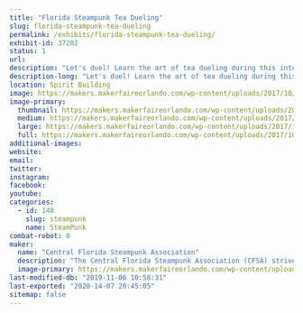```yaml
---
title: "Florida Steampunk Tea Dueling"
slug: florida-steampunk-tea-dueling
permalink: /exhibits/florida-steampunk-tea-dueling/
exhibit-id: 37202
status: 1
url: 
description: "Let's duel! Learn the art of tea dueling during this interactive competition of skill and unwavering nerve. "
description-long: "Let's duel! Learn the art of tea dueling during this interactive competition of skill and unwavering nerve. Hosted by the Central Florida Steampunk Association, after a short presentation of the rules, duelists will take their seats to compete. Spaces are limited. Volunteer duelists will have the opportunity to register at the beginning of the duel. Must be 18 years or older. May your biscuits be crisp and your nom absolutely sublime!"
location: Spirit Building
image: https://makers.makerfaireorlando.com/wp-content/uploads/2017/10/Adobe-Spark-3-1-1024x576.jpg
image-primary:
  thumbnail: https://makers.makerfaireorlando.com/wp-content/uploads/2017/10/Adobe-Spark-3-1-150x150.jpg
  medium: https://makers.makerfaireorlando.com/wp-content/uploads/2017/10/Adobe-Spark-3-1-300x169.jpg
  large: https://makers.makerfaireorlando.com/wp-content/uploads/2017/10/Adobe-Spark-3-1-1024x576.jpg
  full: https://makers.makerfaireorlando.com/wp-content/uploads/2017/10/Adobe-Spark-3-1.jpg
additional-images:
website: 
email: 
twitter: 
instagram: 
facebook: 
youtube: 
categories:
  - id: 148
    slug: steampunk
    name: SteamPunk
combat-robot: 0
maker:
  name: "Central Florida Steampunk Association"
  description: "The Central Florida Steampunk Association (CFSA) strives to bring Steampunk to anyone who is interested in the genre, or interested in learning how we make our props and costumes.  Our members have experience in leather working, jewelry making, sewing, prop making, simple wearable electronics, and much more.  We frequently hold classes in an effort to share our knowledge base and encourage learners to try new skills.  We'll have several items on display to showcase some of the skills and classes we have to offer.  "
  image-primary: https://makers.makerfaireorlando.com/wp-content/uploads/2017/10/Adobe-Spark-1-1024x1024.jpg
last-modified-db: "2019-11-06 10:58:31"
last-exported: "2020-14-07 20:45:05"
sitemap: false
---
```

